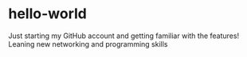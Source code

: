 # hello-world
Just starting my GitHub account and getting familiar with the features!
Leaning new networking and programming skills
